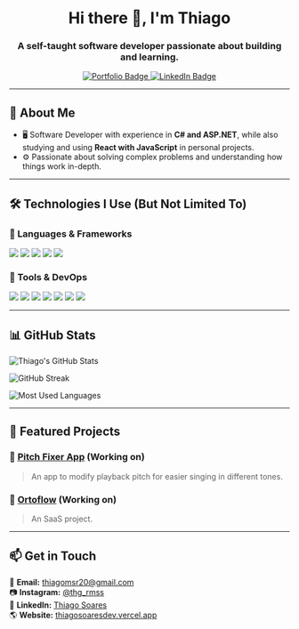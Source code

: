 <h1 align="center">Hi there 👋, I'm Thiago</h1>
<h3 align="center">A self-taught software developer passionate about building and learning.</h3>

<p align="center">
  <a href="https://thiagosoaresdev.vercel.app/" target="_blank" rel="noopener noreferrer">
    <img src="https://img.shields.io/badge/Personal Website-Visit%20Now-blue?style=for-the-badge" alt="Portfolio Badge">
  </a>
  <a href="https://www.linkedin.com/in/thiago-maciel-soares-738913235/" target="_blank" rel="noopener noreferrer">
    <img src="https://img.shields.io/badge/LinkedIn-Connect-blue?style=for-the-badge&logo=linkedin" alt="LinkedIn Badge">
  </a>
</p>

---

## 🚀 About Me
- 🖥️ Software Developer with experience in **C# and ASP.NET**, while also studying and using **React with JavaScript** in personal projects.
- ⚙️ Passionate about solving complex problems and understanding how things work in-depth.
---

## 🛠️ Technologies I Use (But Not Limited To)
### 🔹 Languages & Frameworks
<p align="left">
  <img src="https://img.shields.io/badge/C%23-239120?style=for-the-badge&logo=c-sharp&logoColor=white"/>
  <img src="https://img.shields.io/badge/.NET-512BD4?style=for-the-badge&logo=dotnet&logoColor=white"/>
  <img src="https://img.shields.io/badge/React-61DAFB?style=for-the-badge&logo=react&logoColor=white"/>
  <img src="https://img.shields.io/badge/Node.js-43853D?style=for-the-badge&logo=node.js&logoColor=white"/>
  <img src="https://img.shields.io/badge/JavaScript-F7DF1E?style=for-the-badge&logo=javascript&logoColor=black"/>
</p>


### 🔹 Tools & DevOps
<p align="left">
  <img src="https://img.shields.io/badge/Docker-2496ED?style=for-the-badge&logo=docker&logoColor=white"/>
  <img src="https://img.shields.io/badge/Git-F05032?style=for-the-badge&logo=git&logoColor=white"/>
  <img src="https://img.shields.io/badge/GitHub-181717?style=for-the-badge&logo=github&logoColor=white"/>
  <img src="https://img.shields.io/badge/Postman-FF6C37?style=for-the-badge&logo=postman&logoColor=white"/>
  <img src="https://img.shields.io/badge/SQL%20Server-CC2927?style=for-the-badge&logo=microsoft-sql-server&logoColor=white"/>
  <img src="https://img.shields.io/badge/HTML5-E34F26?style=for-the-badge&logo=html5&logoColor=white"/>
  <img src="https://img.shields.io/badge/CSS3-1572B6?style=for-the-badge&logo=css3&logoColor=white"/>
</p>

---

## 📊 GitHub Stats
<p align="left">
  <img src="https://github-readme-stats.vercel.app/api?username=thiagomsr20&show_icons=true&theme=tokyonight" alt="Thiago's GitHub Stats">
</p>
<p align="left">
  <img src="https://github-readme-streak-stats.herokuapp.com/?user=thiagomsr20&theme=tokyonight" alt="GitHub Streak">
</p>
<p align="left">
  <img src="https://github-readme-stats.vercel.app/api/top-langs/?username=thiagomsr20&layout=compact&theme=tokyonight" alt="Most Used Languages">
</p>

---


## 📌 Featured Projects
### 🎵 [Pitch Fixer App](https://github.com/thiagomsr20/pitch-fixer-app) (Working on)
> An app to modify playback pitch for easier singing in different tones.

### 🦷 [Ortoflow](https://app.ortoflow.com.br) (Working on)
> An SaaS project.

---

## 📫 Get in Touch
📧 **Email:** [thiagomsr20@gmail.com](mailto:thiagomsr20@gmail.com)  
📷 **Instagram:** [@thg_rmss](https://www.instagram.com/thg_rmss/)  
🔗 **LinkedIn:** [Thiago Soares](https://www.linkedin.com/in/thiago-maciel-soares-738913235/)  
🌎 **Website:** [thiagosoaresdev.vercel.app](https://thiagosoaresdev.vercel.app/)


